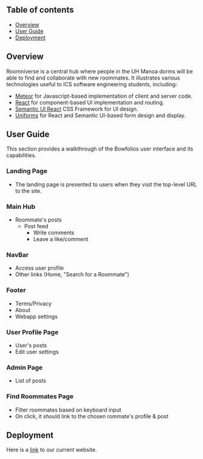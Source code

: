 ## Table of contents

* [Overview](#overview)
* [User Guide](#user-guide)
* [Deployment](#deployment)

## Overview
Roomniverse is a central hub where people in the UH Manoa dorms will be able to find and collaborate with new roommates. It illustrates various technologies useful to ICS software engineering students, including:

* [Meteor](https://www.meteor.com/) for Javascript-based implementation of client and server code.
* [React](https://reactjs.org/) for component-based UI implementation and routing.
* [Semantic UI React](https://react.semantic-ui.com/) CSS Framework for UI design.
* [Uniforms](https://uniforms.tools/) for React and Semantic UI-based form design and display.

## User Guide
This section provides a walkthrough of the Bowfolios user interface and its capabilities.

### Landing Page
* The landing page is presented to users when they visit the top-level URL to the site.

### Main Hub
* Roommate's posts
    * Post feed
        * Write comments
        * Leave a like/comment

### NavBar
* Access user profile
* Other links (Home, "Search for a Roommate")

### Footer
* Terms/Privacy
* About
* Webapp settings

### User Profile Page
* User's posts
* Edit user settings

### Admin Page
* List of posts

### Find Roommates Page
* Filter roommates based on keyboard input
* On click, it should link to the chosen rommate's profile & post

## Deployment
Here is a [link](http://137.184.234.250/) to our current website.
